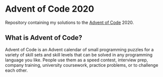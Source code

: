 # Advent of Code 2020

Repository containing my solutions to the [Advent of Code](https://adventofcode.com/) 2020.

## What is Advent of Code? 
Advent of Code is an Advent calendar of small programming puzzles for a variety of skill sets and skill levels that can be solved in any programming language you like. People use them as a speed contest, interview prep, company training, university coursework, practice problems, or to challenge each other.
